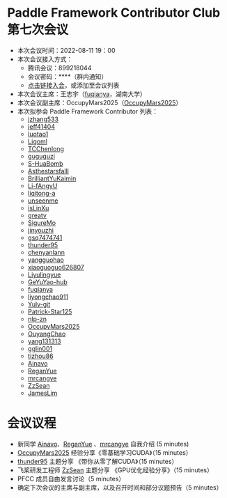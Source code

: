 # Paddle Framework Contributor Club 第七次会议

- 本次会议时间：2022-08-11 19：00
- 本次会议接入方式： 
  - 腾讯会议：899218044
  - 会议密码：\*\*\*\*（群内通知）
  - [点击链接入会](https://meeting.tencent.com/dm/uFp1iq4Bqw06)，或添加至会议列表
- 本次会议主席：王志宇（[fuqianya](https://github.com/fuqianya)，湖南大学）
- 本次会议副主席：OccupyMars2025（[OccupyMars2025](https://github.com/OccupyMars2025)）
- 本次拟参会 Paddle Framework Contributor 列表：
     - [jzhang533](https://github.com/jzhang533)
     - [jeff41404](https://github.com/jeff41404)
     - [luotao1](https://github.com/luotao1)
     - [Ligoml](https://github.com/Ligoml)
     - [TCChenlong](https://github.com/TCChenlong)
     - [guguguzi](https://github.com/guguguzi)
     - [S-HuaBomb](https://github.com/S-HuaBomb)
     - [Asthestarsfalll](https://github.com/Asthestarsfalll)
     - [BrilliantYuKaimin](https://github.com/BrilliantYuKaimin)
     - [Li-fAngyU](https://github.com/Li-fAngyU)
     - [liqitong-a](https://github.com/liqitong-a)
     - [unseenme](https://github.com/unseenme)
     - [isLinXu](https://github.com/isLinXu)
     - [greatv](https://github.com/greatv)
     - [SigureMo](https://github.com/SigureMo)
     - [jinyouzhi](https://github.com/jinyouzhi)
     - [gsq7474741](https://github.com/gsq7474741)
     - [thunder95](https://github.com/thunder95)
     - [chenyanlann](https://github.com/chenyanlann)
     - [yangguohao](https://github.com/yangguohao)
     - [xiaoguoguo626807](https://github.com/xiaoguoguo626807)
     - [Liyulingyue](https://github.com/Liyulingyue)
     - [GeYuYao-hub](https://github.com/GeYuYao-hub)
     - [fuqianya](https://github.com/fuqianya)
     - [liyongchao911](https://github.com/liyongchao911)
     - [Yulv-git](https://github.com/Yulv-git)
     - [Patrick-Star125](https://github.com/Patrick-Star125) 
     - [nlp-zn](https://github.com/nlp-zn)
     - [OccupyMars2025](https://github.com/OccupyMars2025)
     - [OuyangChao](https://github.com/OuyangChao)
     - [yang131313](https://github.com/yang131313)
     - [gglin001](https://github.com/gglin001)
     - [tizhou86](https://github.com/tizhou86) 
     - [Ainavo](https://github.com/Ainavo)
     - [ReganYue](https://github.com/ReganYue)
     - [mrcangye](https://github.com/mrcangye)
     - [ZzSean](https://github.com/ZzSean)
     - [JamesLim](https://github.com/JamesLim)
     

# 会议议程

- 新同学 [Ainavo](https://github.com/Ainavo)、[ReganYue](https://github.com/ReganYue) 、[mrcangye](https://github.com/mrcangye) 自我介绍 (5 minutes)
- [OccupyMars2025](https://github.com/OccupyMars2025) 经验分享《零基础学习CUDA》（15 minutes）
- [thunder95](https://github.com/thunder95) 主题分享 《带你从零了解CUDA》（15 minutes）
- 飞桨研发工程师 [ZzSean](https://github.com/ZzSean) 主题分享 《GPU优化经验分享》（15 minutes）
- PFCC 成员自由发言讨论（5 minutes）
- 确定下次会议的主席与副主席，以及召开时间和部分议题预告（5 minutes）
